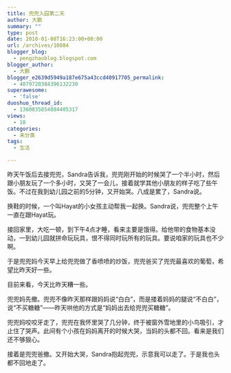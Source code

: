 ```yaml
---
title: 兜兜入园第二天
author: 大鹏
summary: ""
type: post
date: 2010-01-08T16:23:00+00:00
url: /archives/10884
blogger_blog:
  - pengzhaoblog.blogspot.com
blogger_author:
  - 大鹏
blogger_e2639d5949a187e675a43ccd40917705_permalink:
  - 4079720384396132230
superawesome:
  - 'false'
duoshuo_thread_id:
  - 1360835854884405317
views:
  - 18
categories:
  - 未分类
tags:
  - 生活

---
```

昨天午饭后去接兜兜，Sandra告诉我，兜兜刚开始的时候哭了一个半小时，然后跟小朋友玩了一个多小时，又哭了一会儿，接着就学其他小朋友的样子吃了些午饭。不过在我到幼儿园之前的5分钟，又开始哭。八成是累了，Sandra说。

换鞋的时候，一个叫Hayat的小女孩主动帮我一起换。Sandra说，兜兜整个上午一直在跟Hayat玩。

接回家里，大吃一顿，到下午4点才睡，看来主要是饿得。给他带的食物基本没动，一到幼儿园就拼命玩玩具，恨不得同时玩所有的玩具。要说咱家的玩具也不少啊。

于是兜兜妈今天早上给兜兜做了香喷喷的炒饭，兜兜爸买了兜兜最喜欢的葡萄，希望比昨天好一些。

目前来看，今天比昨天糟一些。

兜兜妈先撤。兜兜不像昨天那样跟妈妈说“白白”，而是搂着妈妈的腿说“不白白”，说“不买糖糖”——昨天哄他的方式是“妈妈出去给兜兜买糖糖”。

兜兜妈咬咬牙走了，兜兜在我怀里哭了几分钟，终于被窗外雪地里的小鸟吸引，才止住了哭声。此间有个小孩在妈妈离开的时候大哭，当妈的头都不回。看来是我们还不够狠心。

接着是兜兜爸撤。又开始大哭，Sandra抱起兜兜，示意我可以走了。于是我也头都不回地走了。
